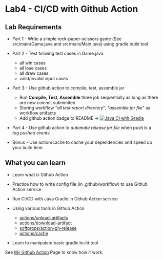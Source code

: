 # Lab4 - CI/CD with Github Action

## Lab Requirements
- Part 1 - Write a simple rock-paper-scissors game (See src/main/Game.java and src/main/Main.java) using gradle build tool
- Part 2 - Test follwing test cases in Game.java

  - all win cases
  - all lose cases
  - all draw cases
  - valid/invalid input cases

- Part 3 - Use github action to compile, test, assemble jar
  
  - Run **Compile, Test, Assemble** three job sequentially as long as there are new commit submmited.
  - Storing workflow "*all test report directory*", "*assemble jar file*" as workflow artifacts
  - Add github action badge to README -> [![Java CI with Gradle](https://github.com/Yunyung/st_nycu_lab4_0856167/actions/workflows/gradle.yml/badge.svg)](https://github.com/Yunyung/st_nycu_lab4_0856167/actions/workflows/gradle.yml) 
 
- Part 4 - Use github action to *automate release jar file* when push is a *tag pushed events*

- Bonus - Use action/cache to cache your dependencies and speed up your build time.

## What you can learn
- Learn what is Github Action

- Practice how to write config file (in .github/workflow) to use Github Action service

- Run CI/CD with Java Gradle in Github Action service

- Using various tools in Github Action 
  - [actions/upload-artifacts](https://github.com/actions/upload-artifact)
  - [actions/download-artifact](https://github.com/actions/download-artifact)
  - [softprops/action-gh-release](https://github.com/softprops/action-gh-release)
  - [actions/cache](https://github.com/actions/cache)

- Learn to manipulate basic gradle build tool

See [My Github Action](https://github.com/Yunyung/st_nycu_lab4_0856167/actions) Page to know how it work.
